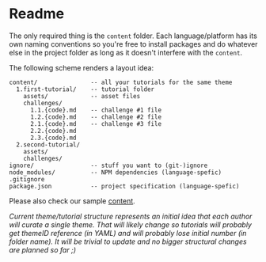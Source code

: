 # Readme

The only required thing is the `content` folder. Each language/platform has its own naming conventions
so you're free to install packages and do whatever else in the project folder as long as it doesn't
interfere with the `content`.

The following scheme renders a layout idea:

```
content/               -- all your tutorials for the same theme
  1.first-tutorial/    -- tutorial folder
    assets/            -- asset files
    challenges/
      1.1.{code}.md    -- challenge #1 file
      1.2.{code}.md    -- challenge #2 file
      2.1.{code}.md    -- challenge #3 file
      2.2.{code}.md
      2.3.{code}.md
  2.second-tutorial/
    assets/
    challenges/
ignore/                -- stuff you want to (git-)ignore
node_modules/          -- NPM dependencies (language-spefic)
.gitignore
package.json           -- project specification (language-spefic)
```

Please also check our sample [content](./content).

*Current theme/tutorial structure represents an initial idea that each author will curate a single theme.
That will likely change so tutorials will probably get themeID reference (in YAML) and will probably
lose initial number (in folder name). It will be trivial to update and no bigger structural changes
are planned so far ;)*
